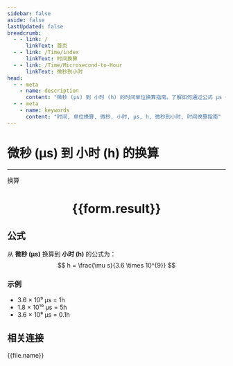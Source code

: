 ```yaml
---
sidebar: false
aside: false
lastUpdated: false
breadcrumb:
  - - link: /
      linkText: 首页
  - - link: /Time/index
      linkText: 时间换算
  - - link: /Time/Microsecond-to-Hour
      linkText: 微秒到小时
head:
  - - meta
    - name: description
      content: "微秒 (μs) 到 小时 (h) 的时间单位换算指南。了解如何通过公式 μs ÷ 3,600,000,000 换算为小时。"
  - - meta
    - name: keywords
      content: "时间, 单位换算, 微秒, 小时, μs, h, 微秒到小时, 时间换算指南"
---
```

# 微秒 (μs) 到 小时 (h) 的换算

---
<script setup>
import { onMounted, reactive, inject, ref } from 'vue'
import { NButton,NForm ,NFormItem,NInput,NInputNumber,NSelect,NCard,useMessage,NGrid ,NGi  } from 'naive-ui'
import { defineClientComponent } from 'vitepress'
import { Time } from '../../files';

const convert = inject('convert')

const form = reactive({
  number: null,
  result: '',
})

const convertHandler = () => {
  if (form.number !== null && !isNaN(form.number)) {
    const convertedValue = parseFloat(form.number) / 3600000000
    form.result = `${form.number}μs = ${convertedValue.toFixed(12)}h`
  } else {
    form.result = '请输入有效的数值。'
  }
}
</script>

<n-form size="large" :model="form">
  <n-form-item label="微秒 (μs)">
    <n-input-number v-model:value="form.number" placeholder="输入微秒" style="width: 100%" />
  </n-form-item>
  <n-form-item>
    <n-button type="info" @click="convertHandler" block>换算</n-button>
  </n-form-item>
</n-form>

<n-card  embedded :bordered="false" hoverable>
  <div  style="text-align:center">
    <h1>{{form.result}}</h1>
  </div>
</n-card>

## 公式

从 **微秒 (μs)** 换算到 **小时 (h)** 的公式为：
$$ h = \frac{\mu s}{3.6 \times 10^{9}} $$

### 示例
- 3.6 × 10⁹ μs = 1h
- 1.8 × 10¹⁰ μs = 5h
- 3.6 × 10⁸ μs = 0.1h
## 相关连接
<n-grid x-gap="12" :cols="2">
  <n-gi v-for="(file, index) in Time" :key="index">
    <n-button
      text
      tag="a"
      :href="file.path"
      type="info"
    >
      {{file.name}}
    </n-button>
  </n-gi>
</n-grid>